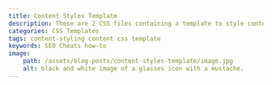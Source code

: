 ```yaml
---
title: Content Styles Template
description: These are 2 CSS files containing a template to style content. The first contains some default styling while the other is blank.
categories: CSS Templates
tags: content-styling content css template
keywords: SEO Cheats how-to
image:
    path: /assets/blog-posts/content-styles-template/image.jpg
    alt: black and white image of a glasses icon with a mustache.
---
```


